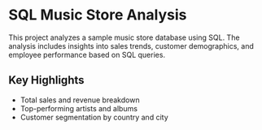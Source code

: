# SQL Music Store Analysis

This project analyzes a sample music store database using SQL. The analysis includes insights into sales trends, customer demographics, and employee performance based on SQL queries.

## Key Highlights
- Total sales and revenue breakdown
- Top-performing artists and albums
- Customer segmentation by country and city
